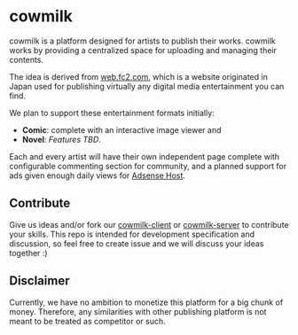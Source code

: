 # cowmilk

cowmilk is a platform designed for artists to publish their works. cowmilk works by providing a centralized space for uploading and managing their contents.

The idea is derived from [web.fc2.com](http://web.fc2.com), which is a website originated in Japan used for publishing virtually any digital media entertainment you can find.

We plan to support these entertainment formats initially:
- **Comic**: complete with an interactive image viewer and
- **Novel**: *Features TBD*.

Each and every artist will have their own independent page complete with configurable commenting section for community, and a planned support for ads given enough daily views for [Adsense Host](https://developers.google.com/adsense/host/).

## Contribute

Give us ideas and/or fork our [cowmilk-client](https://github.com/WorksinMagic/cowmilk-client) or [cowmilk-server](https://github.com/WorksinMagic/cowmilk-server) to contribute your skills.
This repo is intended for development specification and discussion, so feel free to create issue and we will discuss your ideas together :)

## Disclaimer

Currently, we have no ambition to monetize this platform for a big chunk of money. Therefore, any similarities with other publishing platform is not meant to be treated as competitor or such.